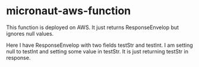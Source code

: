 # micronaut-aws-function

This function is deployed on AWS. It just returns ResponseEnvelop but ignores null values. 

Here I have ResponseEnvelop with two fields testStr and testInt. I am setting null to testInt and setting some value in testStr. It is just returning testStr in response.
